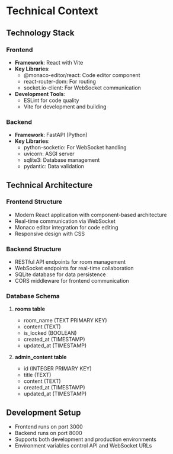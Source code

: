 # Technical Context

## Technology Stack

### Frontend
- **Framework**: React with Vite
- **Key Libraries**:
  - @monaco-editor/react: Code editor component
  - react-router-dom: For routing
  - socket.io-client: For WebSocket communication
- **Development Tools**:
  - ESLint for code quality
  - Vite for development and building

### Backend
- **Framework**: FastAPI (Python)
- **Key Libraries**:
  - python-socketio: For WebSocket handling
  - uvicorn: ASGI server
  - sqlite3: Database management
  - pydantic: Data validation

## Technical Architecture

### Frontend Structure
- Modern React application with component-based architecture
- Real-time communication via WebSocket
- Monaco editor integration for code editing
- Responsive design with CSS

### Backend Structure
- RESTful API endpoints for room management
- WebSocket endpoints for real-time collaboration
- SQLite database for data persistence
- CORS middleware for frontend communication

### Database Schema
1. **rooms table**
   - room_name (TEXT PRIMARY KEY)
   - content (TEXT)
   - is_locked (BOOLEAN)
   - created_at (TIMESTAMP)
   - updated_at (TIMESTAMP)

2. **admin_content table**
   - id (INTEGER PRIMARY KEY)
   - title (TEXT)
   - content (TEXT)
   - created_at (TIMESTAMP)
   - updated_at (TIMESTAMP)

## Development Setup
- Frontend runs on port 3000
- Backend runs on port 8000
- Supports both development and production environments
- Environment variables control API and WebSocket URLs

